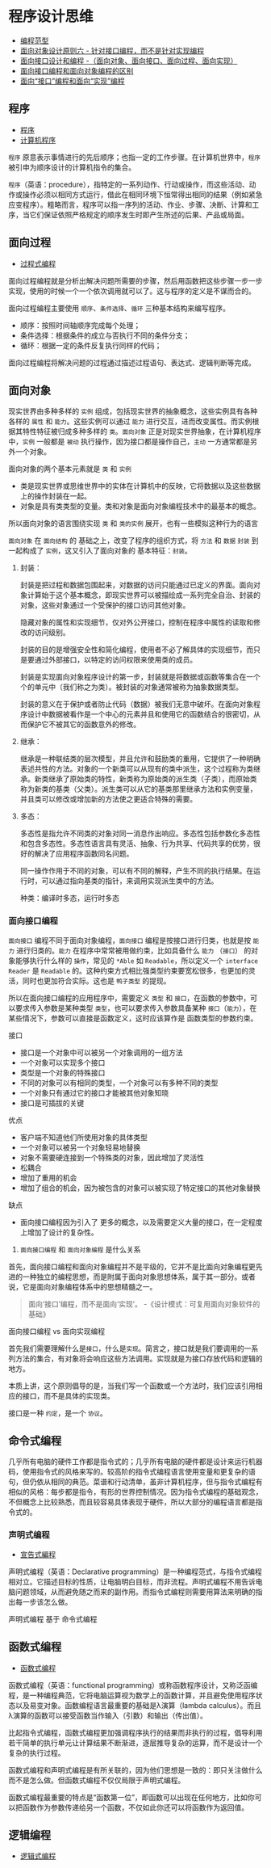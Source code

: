 # 程序设计思维

* [编程范型](https://zh.wikipedia.org/wiki/编程范型)
* [面向对象设计原则六 - 针对接口编程，而不是针对实现编程](https://blog.csdn.net/zjliu1984/article/details/4299552)
* [面向接口设计和编程 -（面向对象、面向接口、面向过程、面向实现）](http://hovertree.com/h/bjaf/y6llon4v.htm)
* [面向接口编程和面向对象编程的区别](https://blog.csdn.net/qq_35923749/article/details/78422977)
* [面向“接口”编程和面向“实现”编程](http://www.vaikan.com/program-to-an-interface-fool/)

## 程序

* [程序](https://zh.wikipedia.org/wiki/程序)
* [计算机程序](https://zh.wikipedia.org/wiki/计算机程序)

`程序` 原意表示事情进行的先后顺序；也指一定的工作步骤。在计算机世界中，`程序` 被引申为顺序设计的计算机指令的集合。

`程序`（英语：procedure），指特定的一系列动作、行动或操作，而这些活动、动作或操作必须以相同方式运行，借此在相同环境下恒常得出相同的结果（例如紧急应变程序）。粗略而言，程序可以指一序列的活动、作业、步骤、决断、计算和工序，当它们保证依照严格规定的顺序发生时即产生所述的后果、产品或局面。

## 面向过程

* [过程式编程](https://zh.wikipedia.org/wiki/过程式编程)

面向过程编程就是分析出解决问题所需要的步骤，然后用函数把这些步骤一步一步实现，使用的时候一个一个依次调用就可以了。这与程序的定义是不谋而合的。

面向过程编程主要使用 `顺序`、`条件选择`、`循环` 三种基本结构来编写程序。

* 顺序：按照时间轴顺序完成每个处理；
* 条件选择：根据条件的成立与否执行不同的条件分支；
* 循环：根据一定的条件反复执行同样的代码；

面向过程编程将解决问题的过程通过描述过程语句、表达式、逻辑判断等完成。

## 面向对象

现实世界由多种多样的 `实例` 组成，包括现实世界的抽象概念，这些实例具有各种各样的 `属性` 和 `能力`。这些实例可以通过 `能力` 进行交互，进而改变属性。而实例根据其特性特征被归成多种多样的 `类`。`面向对象` 正是对现实世界抽象，在计算机程序中，`实例` 一般都是 `被动` 执行操作，因为接口都是操作自己，`主动` 一方通常都是另外一个对象。

面向对象的两个基本元素就是 `类` 和 `实例`

* 类是现实世界或思维世界中的实体在计算机中的反映，它将数据以及这些数据上的操作封装在一起。
* 对象是具有类类型的变量。类和对象是面向对象编程技术中的最基本的概念。

所以面向对象的语言围绕实现 `类` 和 `类的实例` 展开，也有一些模拟这种行为的语言

`面向对象` 在 `面向结构` 的 基础之上，改变了程序的组织方式，将 `方法` 和 `数据`  `封装` 到一起构成了 `实例`，这又引入了面向对象的 基本特征：`封装`。

1. 封装：

    封装是把过程和数据包围起来，对数据的访问只能通过已定义的界面。面向对象计算始于这个基本概念，即现实世界可以被描绘成一系列完全自治、封装的对象，这些对象通过一个受保护的接口访问其他对象。

    隐藏对象的属性和实现细节，仅对外公开接口，控制在程序中属性的读取和修改的访问级别。

    封装的目的是增强安全性和简化编程，使用者不必了解具体的实现细节，而只是要通过外部接口，以特定的访问权限来使用类的成员。

    封装是实现面向对象程序设计的第一步，封装就是将数据或函数等集合在一个个的单元中（我们称之为类）。被封装的对象通常被称为抽象数据类型。

    封装的意义在于保护或者防止代码（数据）被我们无意中破坏。在面向对象程序设计中数据被看作是一个中心的元素并且和使用它的函数结合的很密切，从而保护它不被其它的函数意外的修改。

2. 继承：

    继承是一种联结类的层次模型，并且允许和鼓励类的重用，它提供了一种明确表述共性的方法。对象的一个新类可以从现有的类中派生，这个过程称为类继承。新类继承了原始类的特性，新类称为原始类的派生类（子类），而原始类称为新类的基类（父类）。派生类可以从它的基类那里继承方法和实例变量，并且类可以修改或增加新的方法使之更适合特殊的需要。

3. 多态：

    多态性是指允许不同类的对象对同一消息作出响应。多态性包括参数化多态性和包含多态性。多态性语言具有灵活、抽象、行为共享、代码共享的优势，很好的解决了应用程序函数同名问题。

    同一操作作用于不同的对象，可以有不同的解释，产生不同的执行结果。在运行时，可以通过指向基类的指针，来调用实现派生类中的方法。

    种类：编译时多态，运行时多态

### 面向接口编程

`面向接口` 编程不同于面向对象编程，`面向接口` 编程是按接口进行归类，也就是按 `能力` 进行归类的。`能力` 在程序中常常被用做约束，比如具备什么 `能力` （`接口`） 的对象能够执行什么样的 `操作`，常见的 `*Able` 如 `Readable`，所以定义一个 `interface Reader` 是 `Readable` 的。这种约束方式相比强类型约束要宽松很多，也更加的灵活，同时也更加符合实际。这也是 `鸭子类型` 的提现。

所以在面向接口编程的应用程序中，需要定义 `类型` 和 `接口`，在函数的参数中，可以要求传入参数是某种类型 `类型`，也可以要求传入参数具备某种 `接口`（`能力`），在某些情况下，参数可以直接是函数定义，这时应该算作是 函数类型的参数约束。

接口

* 接口是一个对象中可以被另一个对象调用的一组方法
* 一个对象可以实现多个接口
* 类型是一个对象的特殊接口
* 不同的对象可以有相同的类型，一个对象可以有多种不同的类型
* 一个对象只有通过它的接口才能被其他对象知晓
* 接口是可插拔的关键

优点

* 客户端不知道他们所使用对象的具体类型
* 一个对象可以被另一个对象轻易地替换
* 对象不需要硬连接到一个特殊类的对象，因此增加了灵活性
* 松耦合
* 增加了重用的机会
* 增加了组合的机会，因为被包含的对象可以被实现了特定接口的其他对象替换

缺点

* 面向接口编程因为引入了 更多的概念，以及需要定义大量的接口，在一定程度上增加了设计的复杂性。

1. `面向接口编程` 和 `面向对象编程` 是什么关系

首先，面向接口编程和面向对象编程并不是平级的，它并不是比面向对象编程更先进的一种独立的编程思想，而是附属于面向对象思想体系，属于其一部分。或者说，它是面向对象编程体系中的思想精髓之一。

> 面向‘接口’编程，而不是面向‘实现’。
> -《设计模式：可复用面向对象软件的基础》

面向接口编程 vs 面向实现编程

首先我们需要理解什么是`接口`，什么是`实现`。简言之，接口就是我们要调用的一系列方法的集合，有对象将会响应这些方法调用。实现就是为接口存放代码和逻辑的地方。

本质上讲，这个原则倡导的是，当我们写一个函数或一个方法时，我们应该引用相应的接口，而不是具体的实现类。

接口是一种 `约定`，是一个 `协议`。

## 命令式编程

几乎所有电脑的硬件工作都是指令式的；几乎所有电脑的硬件都是设计来运行机器码，使用指令式的风格来写的。较高阶的指令式编程语言使用变量和更复杂的语句，但仍依从相同的典范。菜谱和行动清单，虽非计算机程序，但与指令式编程有相似的风格：每步都是指令，有形的世界控制情况。因为指令式编程的基础观念，不但概念上比较熟悉，而且较容易具体表现于硬件，所以大部分的编程语言都是指令式的。

### 声明式编程

* [宣告式編程](https://zh.wikipedia.org/wiki/宣告式編程)

声明式编程（英语：Declarative programming）是一种编程范式，与指令式编程相对立。它描述目标的性质，让电脑明白目标，而非流程。声明式编程不用告诉电脑问题领域，从而避免随之而来的副作用。而指令式编程则需要用算法来明确的指出每一步该怎么做。

声明式编程 基于 命令式编程

## 函数式编程

* [函数式编程](https://zh.wikipedia.org/wiki/函数式编程)

函数式编程（英语：functional programming）或称函数程序设计，又称泛函编程，是一种编程典范，它将电脑运算视为数学上的函数计算，并且避免使用程序状态以及易变对象。函数编程语言最重要的基础是λ演算（lambda calculus）。而且λ演算的函数可以接受函数当作输入（引数）和输出（传出值）。

比起指令式编程，函数式编程更加强调程序执行的结果而非执行的过程，倡导利用若干简单的执行单元让计算结果不断渐进，逐层推导复杂的运算，而不是设计一个复杂的执行过程。

函数式编程和声明式编程是有所关联的，因为他们思想是一致的：即只关注做什么而不是怎么做。但函数式编程不仅仅局限于声明式编程。

函数式编程最重要的特点是“函数第一位”，即函数可以出现在任何地方，比如你可以把函数作为参数传递给另一个函数，不仅如此你还可以将函数作为返回值。

## 逻辑编程

* [逻辑式编程](https://zh.wikipedia.org/wiki/逻辑式编程)
